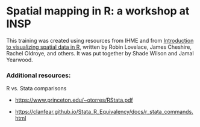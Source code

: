 # Spatial mapping in R: a workshop at INSP

This training was created using resources from IHME and from [Introduction to visualizing spatial data in R](https://cran.r-project.org/doc/contrib/intro-spatial-rl.pdf), 
written by Robin Lovelace, James Cheshire, Rachel Oldroye, and others. It was put together by Shade Wilson and Jamal Yearwood. 

### Additional resources:

R vs. Stata comparisons 

* https://www.princeton.edu/~otorres/RStata.pdf

* https://clanfear.github.io/Stata_R_Equivalency/docs/r_stata_commands.html



